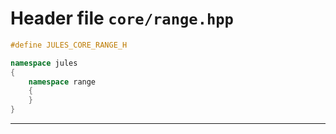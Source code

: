 # Header file `core/range.hpp`<a id="core/range.hpp"></a>

``` cpp
#define JULES_CORE_RANGE_H

namespace jules
{
    namespace range
    {
    }
}
```

-----
